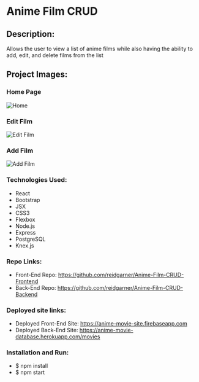# Anime Film CRUD 

## Description: 
Allows the user to view a list of anime films while also having the ability to add, edit, and delete films from the list

## Project Images: 

### Home Page

![Home](src/assets/HomePage.png)

### Edit Film

![Edit Film](src/assets/EditFilm.png)

### Add Film

![Add Film](src/assets/AddFilm.png)

### Technologies Used:
- React 
- Bootstrap 
- JSX 
- CSS3 
- Flexbox 
- Node.js
- Express
- PostgreSQL
- Knex.js

### Repo Links:
- Front-End Repo: https://github.com/reidgarner/Anime-Film-CRUD-Frontend
- Back-End Repo: https://github.com/reidgarner/Anime-Film-CRUD-Backend

### Deployed site links:
- Deployed Front-End Site: https://anime-movie-site.firebaseapp.com
- Deployed Back-End Site: https://anime-movie-database.herokuapp.com/movies

### Installation and Run:
- $ npm install
- $ npm start